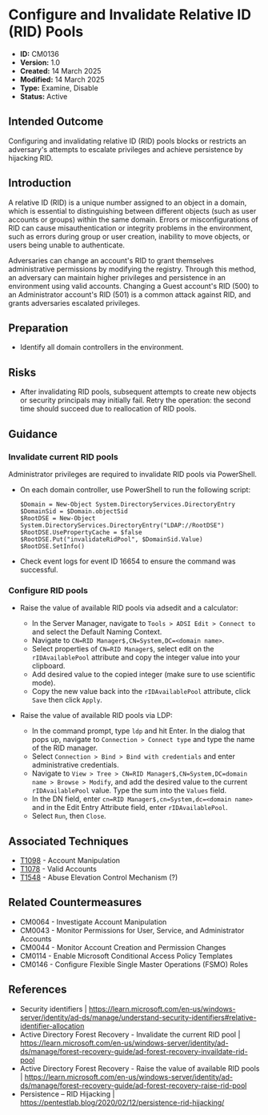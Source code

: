 # Configure and Invalidate Relative ID (RID) Pools

* **ID:** CM0136
* **Version:** 1.0
* **Created:** 14 March 2025
* **Modified:** 14 March 2025
* **Type:** Examine, Disable
* **Status:** Active

## Intended Outcome

Configuring and invalidating relative ID (RID) pools blocks or restricts an adversary's attempts to escalate privileges and achieve persistence by hijacking RID.  

## Introduction

A relative ID (RID) is a unique number assigned to an object in a domain, which is essential to distinguishing between different objects (such as user accounts or groups) within the same domain. Errors or misconfigurations of RID can cause misauthentication or integrity problems in the environment, such as errors during group or user creation, inability to move objects, or users being unable to authenticate.

Adversaries can change an account's RID to grant themselves administrative permissions by modifying the registry. Through this method, an adversary can maintain higher privileges and persistence in an environment using valid accounts. Changing a Guest account's RID (500) to an Administrator account's RID (501) is a common attack against RID, and grants adversaries escalated privileges.     

## Preparation

- Identify all domain controllers in the environment. 

## Risks

- After invalidating RID pools, subsequent attempts to create new objects or security principals may initially fail. Retry the operation: the second time should succeed due to reallocation of RID pools.  

## Guidance

### Invalidate current RID pools

Administrator privileges are required to invalidate RID pools via PowerShell. 

- On each domain controller, use PowerShell to run the following script:
	```
	$Domain = New-Object System.DirectoryServices.DirectoryEntry
	$DomainSid = $Domain.objectSid
	$RootDSE = New-Object System.DirectoryServices.DirectoryEntry("LDAP://RootDSE")
	$RootDSE.UsePropertyCache = $false
	$RootDSE.Put("invalidateRidPool", $DomainSid.Value)
	$RootDSE.SetInfo()
	```
- Check event logs for event ID 16654 to ensure the command was successful. 

### Configure RID pools

- Raise the value of available RID pools via adsedit and a calculator:
	- In the Server Manager, navigate to `Tools > ADSI Edit > Connect to` and select the Default Naming Context. 
	- Navigate to `CN=RID Manager$,CN=System,DC=<domain name>`. 
	- Select properties of `CN=RID Manager$`, select edit on the `rIDAvailablePool` attribute and copy the integer value into your clipboard. 
	- Add desired value to the copied integer (make sure to use scientific mode). 
	- Copy the new value back into the `rIDAvailablePool` attribute, click `Save` then click `Apply`. 

- Raise the value of available RID pools via LDP: 
	- In the command prompt, type `ldp` and hit Enter. In the dialog that pops up, navigate to `Connection > Connect type` and type the name of the RID manager.
	- Select `Connection > Bind > Bind with credentials` and enter administrative credentials. 
	- Navigate to `View > Tree > CN=RID Manager$,CN=System,DC=domain name > Browse > Modify`, and add the desired value to the current `rIDAvailablePool` value. Type the sum into the `Values` field. 
	- In the DN field, enter `cn=RID Manager$,cn=System,dc=<domain name>` and in the Edit Entry Attribute field, enter `rIDAvailablePool`.
	- Select `Run`, then `Close`. 

## Associated Techniques

- [T1098](https://attack.mitre.org/techniques/T1098/) - Account Manipulation
- [T1078](https://attack.mitre.org/techniques/T1078/) - Valid Accounts
- [T1548](https://attack.mitre.org/techniques/T1548/) - Abuse Elevation Control Mechanism (?)

## Related Countermeasures

- CM0064 - Investigate Account Manipulation
- CM0043 - Monitor Permissions for User, Service, and Administrator Accounts
- CM0044 - Monitor Account Creation and Permission Changes
- CM0114 - Enable Microsoft Conditional Access Policy Templates
- CM0146 - Configure Flexible Single Master Operations (FSMO) Roles

## References

- Security identifiers | <https://learn.microsoft.com/en-us/windows-server/identity/ad-ds/manage/understand-security-identifiers#relative-identifier-allocation>
- Active Directory Forest Recovery - Invalidate the current RID pool | <https://learn.microsoft.com/en-us/windows-server/identity/ad-ds/manage/forest-recovery-guide/ad-forest-recovery-invaildate-rid-pool>
- Active Directory Forest Recovery - Raise the value of available RID pools | <https://learn.microsoft.com/en-us/windows-server/identity/ad-ds/manage/forest-recovery-guide/ad-forest-recovery-raise-rid-pool>
- Persistence – RID Hijacking | <https://pentestlab.blog/2020/02/12/persistence-rid-hijacking/>